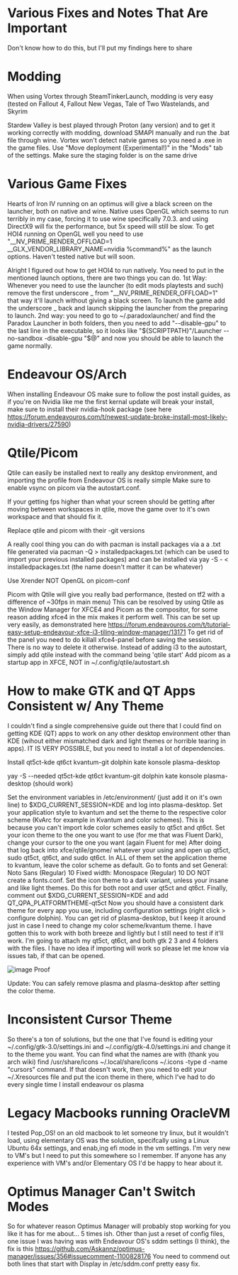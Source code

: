 # Various Fixes and Notes That Are Important
Don't know how to do this, but I'll put my findings here to share

# Modding
When using Vortex through SteamTinkerLaunch, modding is very easy (tested on Fallout 4, Fallout New Vegas, Tale of Two Wastelands, and Skyrim

Stardew Valley is best played through Proton (any version) and to get it working correctly with modding, download SMAPI manually and run the .bat file through wine. Vortex won't detect natvie games so you need a .exe in the game files. Use "Move deployment (Experimental!)" in the "Mods" tab of the settings. Make sure the staging folder is on the same drive

# Various Game Fixes
Hearts of Iron IV running on an optimus will give a black screen on the launcher, both on native and wine. Native uses OpenGL which seems to run terribly in my case, forcing it to use wine specifically 7.0.3. and using DirectX9 will fix the performance, but 5x speed will still be slow.
To get HOI4 running on OpenGL well you need to use "__NV_PRIME_RENDER_OFFLOAD=1 __GLX_VENDOR_LIBRARY_NAME=nvidia %command%" as the launch options. Haven't tested native but will soon.

Alright I figured out how to get HOI4 to run natively. You need to put in the mentioned launch options, there are two things you can do.
1st Way: Whenever you need to use the launcher (to edit mods playtests and such) remove the first underscore _ from "__NV_PRIME_RENDER_OFFLOAD=1" that way it'll launch without giving a black screen. To launch the game add the underscore _ back and launch skipping the launcher from the preparing to launch.
2nd way: you need to go to ~/.paradoxlauncher/ and find the Paradox Launcher in both folders, then you need to add "--disable-gpu" to the last line in the executable, so it looks like "${SCRIPTPATH}"/Launcher --no-sandbox -disable-gpu "$@" and now you should be able to launch the game normally. 


# Endeavour OS/Arch
When installing Endeavour OS make sure to follow the post install guides, as if you're on Nvidia like me the first kernal update will break your install, make sure to install their nvidia-hook package (see here https://forum.endeavouros.com/t/newest-update-broke-install-most-likely-nvidia-drivers/27590)
# Qtile/Picom
Qtile can easily be installed next to really any desktop environment, and importing the profile from Endeavour OS is really simple
Make sure to enable vsync on picom via the autostart.conf. 

If your getting fps higher than what your screen should be getting after moving between workspaces in qtile, move the game over to it's own workspace and that should fix it.

Replace qtile and picom with their -git versions

A really cool thing you can do with pacman is install packages via a a .txt file generated via pacman -Q > installedpackages.txt (which can be used to import your previous installed packages) and can be installed via yay -S - < installedpackages.txt (the name doesn't matter it can be whatever)

Use Xrender NOT OpenGL on picom-conf 

Picom with Qtile will give you really bad performance, (tested on tf2 with a difference of ~30fps in main menu) 
This can be resolved by using Qtile as the Window Manager for XFCE4 and Picom as the compositor, for some reason adding xfce4 in the mix makes it perform well.
This can be set up very easily, as demonstrated here https://forum.endeavouros.com/t/tutorial-easy-setup-endeavour-xfce-i3-tiling-window-manager/13171
To get rid of the panel you need to do killall xfce4-panel before saving the session. There is no way to delete it otherwise. 
Instead of adding i3 to the autostart, simply add qtile instead with the command being 'qtile start'
Add picom as a startup app in XFCE, NOT in ~/.config/qtile/autostart.sh

# How to make GTK and QT Apps Consistent w/ Any Theme
I couldn't find a single comprehensive guide out there that I could find on getting KDE (QT) apps to work on any other desktop environment other than KDE (wihout either mismatched dark and light themes or horrible tearing in apps). IT IS VERY POSSIBLE, but you need to install a lot of dependencies.

Install
qt5ct-kde
qt6ct
kvantum-git
dolphin
kate
konsole
plasma-desktop

yay -S --needed qt5ct-kde qt6ct kvantum-git dolphin kate konsole plasma-desktop
(should work)

Set the environment variables in /etc/environment/ (just add it on it's own line) to 
$XDG_CURRENT_SESSION=KDE
and log into plasma-desktop. Set your application style to kvantum and set the theme to the respective color scheme (KvArc for example in Kvantum and color schemes). This is because you can't import kde color schemes easily to qt5ct and qt6ct. Set your icon theme to the one you want to use (for me that was Fluent Dark), change your cursor to the one you want (again Fluent for me) 
After doing that log back into xfce/qtile/gnome/ whatever your using and open up qt5ct, sudo qt5ct, qt6ct, and sudo qt6ct. In ALL of them set the application theme to kvantum, leave the color scheme as default. Go to fonts and set 
General: Noto Sans (Regular) 10 
Fixed width: Monospace (Regular) 10
DO NOT create a fonts.conf. 
Set the icon theme to a dark variant, unless your insane and like light themes. Do this for both root and user qt5ct and qt6ct.
Finally, comment out $XDG_CURRENT_SESSION=KDE and add
QT_QPA_PLATFORMTHEME-qt5ct
Now you should have a consistent dark theme for every app you use, including configuration settings (right click > configure dolphin).
You can get rid of plasma-desktop, but I keep it around just in case I need to change my color scheme/kvantum theme. 
I have gotten this to work with both breeze and lightly but I still need to test if it'll work. 
I'm going to attach my qt5ct, qt6ct, and both gtk 2 3 and 4 folders with the files. I have no idea if importing will work so please let me know via issues tab, if that can be opened.

![image](https://user-images.githubusercontent.com/64805993/180672311-2896ab52-3047-439e-9df7-978b630f23d7.png)
Proof

Update: You can safely remove plasma and plasma-desktop after setting the color theme. 
# Inconsistent Cursor Theme
So there's a ton of solutions, but the one that I've found is editing your ~/.config/gtk-3.0/settings.ini and ~/.config/gtk-4.0/settings.ini and change it to the theme you want. You can find what the names are with (thank you arch wiki) find /usr/share/icons ~/.local/share/icons ~/.icons -type d -name "cursors" command. If that doesn't work, then you need to edit your ~/.Xresources file and put the icon theme in there, which I've had to do every single time I install endeavour os plasma 

# Legacy Macbooks running OracleVM
I tested Pop_OS! on an old macbook to let someone try linux, but it wouldn't load, using elementary OS was the solution, specifcally using a Linux Ubuntu 64x settings, and enab,ing efi mode in the vm settings. I'm very new to VM's but I need to put this somewhere so I remember. If anyone has any experience with VM's and/or Elementary OS I'd be happy to hear about it. 

# Optimus Manager Can't Switch Modes
So for whatever reason Optimus Manager will probably stop working for you like it has for me about... 5 times ish. Other than just a reset of config files, one issue I was having was with Endeavour OS's sddm settings (I think), the fix is this https://github.com/Askannz/optimus-manager/issues/356#issuecomment-1100828176
You need to commend out both lines that start with Display in /etc/sddm.conf pretty easy fix. 

